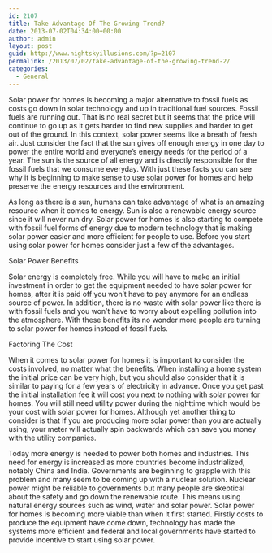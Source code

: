 ```yaml
---
id: 2107
title: Take Advantage Of The Growing Trend?
date: 2013-07-02T04:34:00+00:00
author: admin
layout: post
guid: http://www.nightskyillusions.com/?p=2107
permalink: /2013/07/02/take-advantage-of-the-growing-trend-2/
categories:
  - General
---
```

Solar power for homes is becoming a major alternative to fossil fuels as costs go down in solar technology and up in traditional fuel sources. Fossil fuels are running out. That is no real secret but it seems that the price will continue to go up as it gets harder to find new supplies and harder to get out of the ground. In this context, solar power seems like a breath of fresh air. Just consider the fact that the sun gives off enough energy in one day to power the entire world and everyone’s energy needs for the period of a year. The sun is the source of all energy and is directly responsible for the fossil fuels that we consume everyday. With just these facts you can see why it is beginning to make sense to use solar power for homes and help preserve the energy resources and the environment.

As long as there is a sun, humans can take advantage of what is an amazing resource when it comes to energy. Sun is also a renewable energy source since it will never run dry. Solar power for homes is also starting to compete with fossil fuel forms of energy due to modern technology that is making solar power easier and more efficient for people to use. Before you start using solar power for homes consider just a few of the advantages.

Solar Power Benefits

Solar energy is completely free. While you will have to make an initial investment in order to get the equipment needed to have solar power for homes, after it is paid off you won’t have to pay anymore for an endless source of power. In addition, there is no waste with solar power like there is with fossil fuels and you won’t have to worry about expelling pollution into the atmosphere. With these benefits its no wonder more people are turning to solar power for homes instead of fossil fuels.

Factoring The Cost

When it comes to solar power for homes it is important to consider the costs involved, no matter what the benefits. When installing a home system the initial price can be very high, but you should also consider that it is similar to paying for a few years of electricity in advance. Once you get past the initial installation fee it will cost you next to nothing with solar power for homes. You will still need utility power during the nighttime which would be your cost with solar power for homes. Although yet another thing to consider is that if you are producing more solar power than you are actually using, your meter will actually spin backwards which can save you money with the utility companies.

Today more energy is needed to power both homes and industries. This need for energy is increased as more countries become industrialized, notably China and India. Governments are beginning to grapple with this problem and many seem to be coming up with a nuclear solution. Nuclear power might be reliable to governments but many people are skeptical about the safety and go down the renewable route. This means using natural energy sources such as wind, water and solar power. Solar power for homes is becoming more viable than when it first started. Firstly costs to produce the equipment have come down, technology has made the systems more efficient and federal and local governments have started to provide incentive to start using solar power.